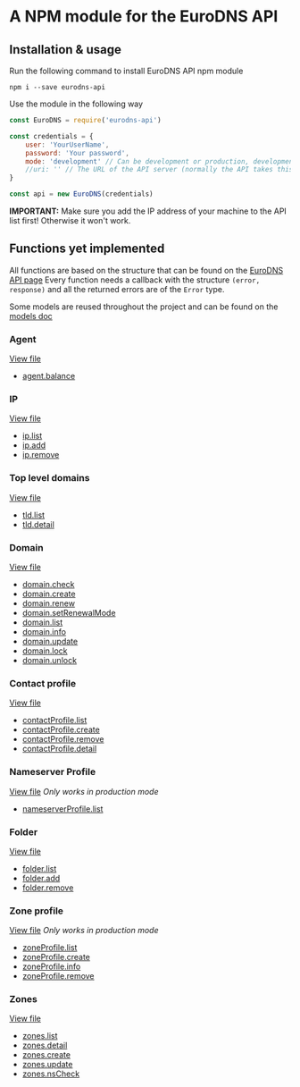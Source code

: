 # A NPM module for the EuroDNS API

## Installation & usage

Run the following command to install EuroDNS API npm module

```
npm i --save eurodns-api
```

Use the module in the following way

```javascript 1.5
const EuroDNS = require('eurodns-api')

const credentials = {
    user: 'YourUserName',
    password: 'Your password',
    mode: 'development' // Can be development or production, development is the default
    //uri: '' // The URL of the API server (normally the API takes this by itself)
}

const api = new EuroDNS(credentials)
```

**IMPORTANT:** Make sure you add the IP address of your machine to the API list first! Otherwise it won't work.


## Functions yet implemented
All functions are based on the structure that can be found on the [EuroDNS API page](https://agent.tryout-eurodns.com/)
Every function needs a callback with the structure `(error, response)` and all the returned errors are of the `Error` type.

Some models are reused throughout the project and can be found on the [models doc](docs/models.md)

### Agent
[View file](docs/agent.md)
- [agent.balance](docs/agent.md#agentbalance)
### IP
[View file](docs/ip.md)
- [ip.list](docs/ip.md#iplist)
- [ip.add](docs/ip.md#ipadd)
- [ip.remove](docs/ip.md#ipremove)
### Top level domains
[View file](docs/tld.md)
- [tld.list](docs/tld.md#tldlist)
- [tld.detail](docs/tld.md#tlddetail)
### Domain
[View file](docs/domain.md)
- [domain.check](docs/domain.md#domaincheck)
- [domain.create](docs/domain.md#domaincreate)
- [domain.renew](docs/domain.md#domainrenew)
- [domain.setRenewalMode](docs/domain.md#domainsetrenewalmode)
- [domain.list](docs/domain.md#domainlist)
- [domain.info](docs/domain.md#domaininfo)
- [domain.update](docs/domain.md#domainupdate)
- [domain.lock](docs/domain.md#domainlock)
- [domain.unlock](docs/domain.md#domainunlock)
### Contact profile
[View file](docs/contactProfile.md)
- [contactProfile.list](docs/contactProfile.md#contactprofilelist)
- [contactProfile.create](docs/contactProfile.md#contactprofilecreate)
- [contactProfile.remove](docs/contactProfile.md#contactprofileremove)
- [contactProfile.detail](docs/contactProfile.md#contactprofiledetail)
### Nameserver Profile
[View file](docs/nameserverProfile.md)
*Only works in production mode*
- [nameserverProfile.list](docs/nameserverProfile.md#nameserverprofilelist)
### Folder
[View file](docs/folder.md)
- [folder.list](docs/folder.md#folderlist)
- [folder.add](docs/folder.md#folderadd)
- [folder.remove](docs/folder.md#folderremove)
### Zone profile
[View file](docs/zoneProfile.md)
*Only works in production mode*
- [zoneProfile.list](docs/zoneProfile.md#zoneprofilelist)
- [zoneProfile.create](docs/zoneProfile.md#zoneprofilecreate)
- [zoneProfile.info](docs/zoneProfile.md#zoneprofileinfo)
- [zoneProfile.remove](docs/zoneProfile.md#zoneprofileremove)
### Zones
[View file](docs/zones.md)
- [zones.list](docs/zones.md#zoneslist)
- [zones.detail](docs/zones.md#zonesdetail)
- [zones.create](docs/zones.md#zonescreate)
- [zones.update](docs/zones.md#zonesupdate)
- [zones.nsCheck](docs/zones.md#zonesnscheck)
